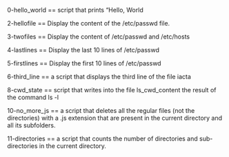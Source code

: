 0-hello_world == script that prints “Hello, World

2-hellofile == Display the content of the /etc/passwd file.

3-twofiles == Display the content of /etc/passwd and /etc/hosts

4-lastlines == Display the last 10 lines of /etc/passwd

5-firstlines == Display the first 10 lines of /etc/passwd

6-third_line == a script that displays the third line of the file iacta 

8-cwd_state == script that writes into the file ls_cwd_content the result of the command ls -l

10-no_more_js ==  a script that deletes all the regular files (not the directories) with a .js extension that are present in the current directory and all its subfolders.

11-directories == a script that counts the number of directories and sub-directories in the current directory.   
